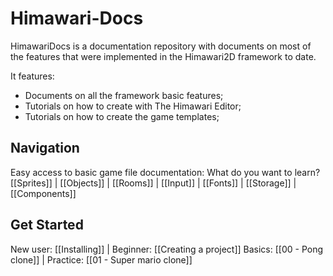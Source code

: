 # Himawari-Docs

HimawariDocs is a documentation repository with documents on most of the features that were implemented in the Himawari2D framework to date.

It features:
* Documents on all the framework basic features;
* Tutorials on how to create with The Himawari Editor;
* Tutorials on how to create the game templates;

## Navigation
Easy access to basic game file documentation:
What do you want to learn?
[[Sprites]] | [[Objects]] | [[Rooms]] | [[Input]] | [[Fonts]] | [[Storage]] | [[Components]] 

## Get Started
New user: [[Installing]] | Beginner: [[Creating a project]]
Basics: [[00 - Pong clone]] | Practice: [[01 - Super mario clone]]

